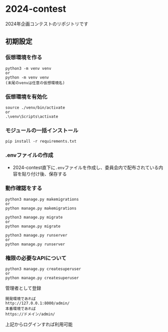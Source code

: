 # 2024-contest
2024年企画コンテストのリポジトリです

## 初期設定
### 仮想環境を作る

```
python3 -m venv venv
or
python -m venv venv
(末尾のvenvは任意の仮想環境名)
```

### 仮想環境を有効化

```
source ./venv/bin/activate
or
.\venv\Scripts\activate
```

### モジュールの一括インストール

```
pip install -r requirements.txt
```

### .envファイルの作成

- 2024-contest直下に`.env`ファイルを作成し、委員会内で配布されている内容を貼り付け後、保存する

### 動作確認をする

```
python3 manage.py makemigrations
or
python manage.py makemigrations
```

```
python3 manage.py migrate
or
python manage.py migrate
```

```
python3 manage.py runserver
or
python manage.py runserver
```

### 権限の必要なAPIについて

```
python3 manage.py createsuperuser
or
python manage.py createsuperuser
```

管理者として登録

```
開発環境であれば
http://127.0.0.1:8000/admin/
本番環境であれば
https://ドメイン/admin/
```

上記からログインすれば利用可能
